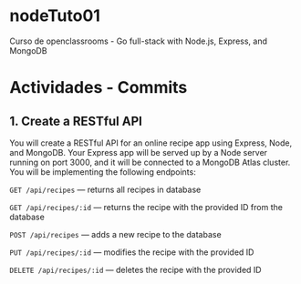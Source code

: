 # nodeTuto01

Curso de openclassrooms - Go full-stack with Node.js, Express, and MongoDB

# Actividades - Commits

## 1. Create a RESTful API

You will create a RESTful API for an online recipe app using Express, Node, and MongoDB. Your Express app will be served up by a Node server running on port 3000, and it will be connected to a MongoDB Atlas cluster. You will be implementing the following endpoints:

`GET /api/recipes` — returns all recipes in database

`GET /api/recipes/:id` — returns the recipe with the provided ID from the database

`POST /api/recipes` — adds a new recipe to the database

`PUT /api/recipes/:id` — modifies the recipe with the provided ID

`DELETE /api/recipes/:id` — deletes the recipe with the provided ID
